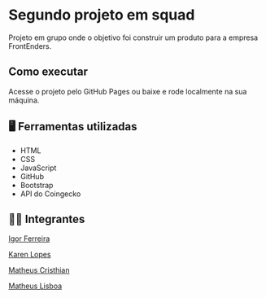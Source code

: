 # Segundo projeto em squad
Projeto em grupo onde o objetivo foi construir um produto para a empresa FrontEnders.

## Como executar
Acesse o projeto pelo GitHub Pages ou baixe e rode localmente na sua máquina.

## :desktop_computer: Ferramentas utilizadas
- HTML
- CSS
- JavaScript
- GitHub
- Bootstrap
- API do Coingecko

## :man_technologist: Integrantes
[Igor Ferreira](https://github.com/IgorFerrer053)

[Karen Lopes](https://github.com/karenlmoraes)

[Matheus Cristhian](https://github.com/mcristhian)

[Matheus Lisboa](https://github.com/MatokoLB)
